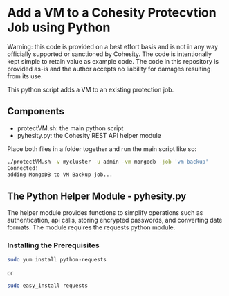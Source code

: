 # Add a VM to a Cohesity Protecvtion Job using Python

Warning: this code is provided on a best effort basis and is not in any way officially supported or sanctioned by Cohesity. The code is intentionally kept simple to retain value as example code. The code in this repository is provided as-is and the author accepts no liability for damages resulting from its use.

This python script adds a VM to an existing protection job.

## Components

* protectVM.sh: the main python script
* pyhesity.py: the Cohesity REST API helper module

Place both files in a folder together and run the main script like so:

```bash
./protectVM.sh -v mycluster -u admin -vm mongodb -job 'vm backup'
Connected!
adding MongoDB to VM Backup job...
```

## The Python Helper Module - pyhesity.py
The helper module provides functions to simplify operations such as authentication, api calls, storing encrypted passwords, and converting date formats. The module requires the requests python module.

### Installing the Prerequisites
```bash
sudo yum install python-requests
```
or

```bash
sudo easy_install requests
```
